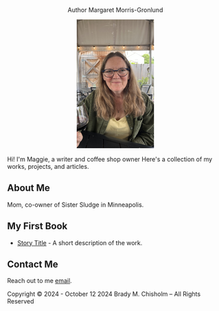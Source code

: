 <p align="center">
Author Margaret Morris-Gronlund
</p>

<p align="center">
  <a href="(https://github.com/bchisholm08/mmgWrites.github.io/blob/main/)">
    <img src="images/mmgHeadShot.jpg" alt="mmgHeadshot" width="180" height="300">
  </a>
</p>

Hi! I'm Maggie, a writer and coffee shop owner Here's a collection of my works, projects, and articles. 

## About Me
Mom, co-owner of Sister Sludge in Minneapolis. 

## My First Book
- [Story Title](link-to-story) - A short description of the work.

## Contact Me
Reach out to me [email](mailto:your-email@example.com).










Copyright © 2024 - October 12 2024 Brady M. Chisholm – All Rights Reserved
